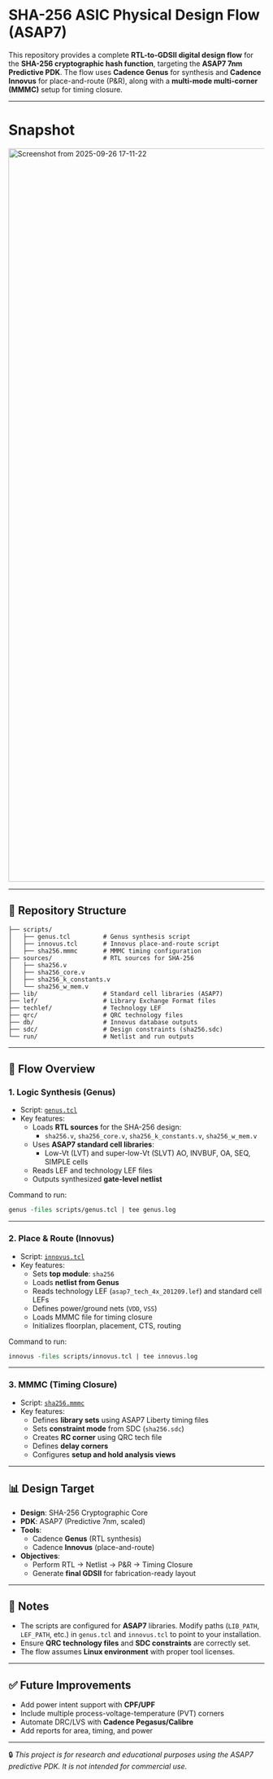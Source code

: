 # SHA-256 ASIC Physical Design Flow (ASAP7)

This repository provides a complete **RTL-to-GDSII digital design flow** for the **SHA-256 cryptographic hash function**, targeting the **ASAP7 7nm Predictive PDK**. The flow uses **Cadence Genus** for synthesis and **Cadence Innovus** for place-and-route (P&R), along with a **multi-mode multi-corner (MMMC)** setup for timing closure.

---

# Snapshot


<img width="2560" height="1440" alt="Screenshot from 2025-09-26 17-11-22" src="[https://github.com/user-attachments/assets/76215d36-eb94-4bc8-8c1a-8b1900e2f231](https://github.com/Kev1nLevin/ASAP7nm-Sha256-PnR/blob/main/reports_simulations/Screenshot%20from%202025-09-26%2017-11-22.png)" />

---

## 📂 Repository Structure

```
├── scripts/
│   ├── genus.tcl         # Genus synthesis script
│   ├── innovus.tcl       # Innovus place-and-route script
│   ├── sha256.mmmc       # MMMC timing configuration
├── sources/              # RTL sources for SHA-256
│   ├── sha256.v
│   ├── sha256_core.v
│   ├── sha256_k_constants.v
│   └── sha256_w_mem.v
├── lib/                  # Standard cell libraries (ASAP7)
├── lef/                  # Library Exchange Format files
├── techlef/              # Technology LEF
├── qrc/                  # QRC technology files
├── db/                   # Innovus database outputs
├── sdc/                  # Design constraints (sha256.sdc)
└── run/                  # Netlist and run outputs
```

---

## 🚀 Flow Overview

### 1. **Logic Synthesis (Genus)**
- Script: [`genus.tcl`](scripts/genus.tcl)
- Key features:
  - Loads **RTL sources** for the SHA-256 design:
    - `sha256.v`, `sha256_core.v`, `sha256_k_constants.v`, `sha256_w_mem.v`
  - Uses **ASAP7 standard cell libraries**:
    - Low-Vt (LVT) and super-low-Vt (SLVT) AO, INVBUF, OA, SEQ, SIMPLE cells
  - Reads LEF and technology LEF files
  - Outputs synthesized **gate-level netlist**

Command to run:
```tcl
genus -files scripts/genus.tcl | tee genus.log
```

---

### 2. **Place & Route (Innovus)**
- Script: [`innovus.tcl`](scripts/innovus.tcl)
- Key features:
  - Sets **top module**: `sha256`
  - Loads **netlist from Genus**
  - Reads technology LEF (`asap7_tech_4x_201209.lef`) and standard cell LEFs
  - Defines power/ground nets (`VDD`, `VSS`)
  - Loads MMMC file for timing closure
  - Initializes floorplan, placement, CTS, routing

Command to run:
```tcl
innovus -files scripts/innovus.tcl | tee innovus.log
```

---

### 3. **MMMC (Timing Closure)**
- Script: [`sha256.mmmc`](scripts/sha256.mmmc)
- Key features:
  - Defines **library sets** using ASAP7 Liberty timing files
  - Sets **constraint mode** from SDC (`sha256.sdc`)
  - Creates **RC corner** using QRC tech file
  - Defines **delay corners**
  - Configures **setup and hold analysis views**

---

## 📊 Design Target

- **Design**: SHA-256 Cryptographic Core  
- **PDK**: ASAP7 (Predictive 7nm, scaled)  
- **Tools**:  
  - Cadence **Genus** (RTL synthesis)  
  - Cadence **Innovus** (place-and-route)  
- **Objectives**:
  - Perform RTL → Netlist → P&R → Timing Closure
  - Generate **final GDSII** for fabrication-ready layout

---

## 📝 Notes

- The scripts are configured for **ASAP7** libraries. Modify paths (`LIB_PATH`, `LEF_PATH`, etc.) in `genus.tcl` and `innovus.tcl` to point to your installation.  
- Ensure **QRC technology files** and **SDC constraints** are correctly set.  
- The flow assumes **Linux environment** with proper tool licenses.  

---

## ✅ Future Improvements
- Add power intent support with **CPF/UPF**  
- Include multiple process-voltage-temperature (PVT) corners  
- Automate DRC/LVS with **Cadence Pegasus/Calibre**  
- Add reports for area, timing, and power  

---

🔒 *This project is for research and educational purposes using the ASAP7 predictive PDK. It is not intended for commercial use.*  
